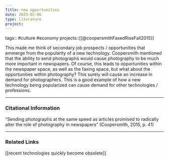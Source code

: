 ```yaml
---
Title: new opportunities
date: 2023-02-06
type: literature
project:
---
```

tags:: #culture #economy 
projects::[[@coopersmithFaxedRiseFall2015]]


This made me think of secondary job prospects / opportunities that emmerge from the popularity of a new technology. Coopersmith mentioned that the ability to send photographs would cause photography to be much more important in newspapers. Of course, this leads to opportunities within the newspaper space, as well as the faxing space, but what about the opportunities within photography? This surely will cause an increase in demand for photographers. This is a good example of how a new technology being popularized can cause demand for other technologies / professions. 

---
### Citational Information

“Sending photographs at the same speed as articles promised to radically alter the role of photography in newspapers” (Coopersmith, 2015, p. 41) 

---

### Related Links

[[recent technologies quickly become obsolete]]
